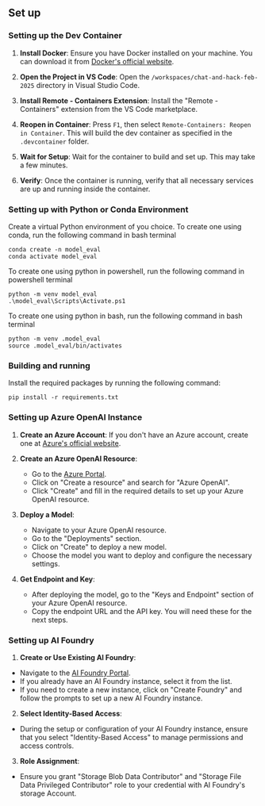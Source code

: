 ## Set up
### Setting up the Dev Container

1. **Install Docker**: Ensure you have Docker installed on your machine. You can download it from [Docker's official website](https://www.docker.com/products/docker-desktop).

2. **Open the Project in VS Code**: Open the `/workspaces/chat-and-hack-feb-2025` directory in Visual Studio Code.

3. **Install Remote - Containers Extension**: Install the "Remote - Containers" extension from the VS Code marketplace.

4. **Reopen in Container**: Press `F1`, then select `Remote-Containers: Reopen in Container`. This will build the dev container as specified in the `.devcontainer` folder.

5. **Wait for Setup**: Wait for the container to build and set up. This may take a few minutes.

6. **Verify**: Once the container is running, verify that all necessary services are up and running inside the container.

### Setting up with Python or Conda Environment 

Create a virtual Python environment of you choice. 
To create one using conda, run the following command in bash terminal
```
conda create -n model_eval
conda activate model_eval
```
To create one using python in powershell, run the following command in powershell terminal
```
python -m venv model_eval
.\model_eval\Scripts\Activate.ps1
```
To create one using python in bash, run the following command in bash terminal
```
python -m venv .model_eval
source .model_eval/bin/activates
```

### Building and running

Install the required packages by running the following command:
```
pip install -r requirements.txt
```

### Setting up Azure OpenAI Instance

1. **Create an Azure Account**: If you don't have an Azure account, create one at [Azure's official website](https://azure.microsoft.com/).

2. **Create an Azure OpenAI Resource**:
    - Go to the [Azure Portal](https://portal.azure.com/).
    - Click on "Create a resource" and search for "Azure OpenAI".
    - Click "Create" and fill in the required details to set up your Azure OpenAI resource.

3. **Deploy a Model**:
    - Navigate to your Azure OpenAI resource.
    - Go to the "Deployments" section.
    - Click on "Create" to deploy a new model.
    - Choose the model you want to deploy and configure the necessary settings.

4. **Get Endpoint and Key**:
    - After deploying the model, go to the "Keys and Endpoint" section of your Azure OpenAI resource.
    - Copy the endpoint URL and the API key. You will need these for the next steps.

### Setting up AI Foundry

1. **Create or Use Existing AI Foundry**:
- Navigate to the [AI Foundry Portal](https://portal.azure.com/).
- If you already have an AI Foundry instance, select it from the list.
- If you need to create a new instance, click on "Create Foundry" and follow the prompts to set up a new AI Foundry instance.

2. **Select Identity-Based Access**:
- During the setup or configuration of your AI Foundry instance, ensure that you select "Identity-Based Access" to manage permissions and access controls.

3. **Role Assignment**:
- Ensure you grant  "Storage Blob Data Contributor" and "Storage File Data Privileged Contributor" role to your credential with AI Foundry's storage Account.


